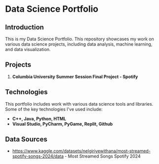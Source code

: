 # Data Science Portfolio
## Introduction
This is my Data Science Portfolio. This repository showcases my work on various data science projects, including data analysis, machine learning, and data visualization.

## Projects

 1. **Columbia University Summer Session Final Project - Spotify**

## Technologies
This portfolio includes work with various data science tools and libraries. Some of the key technologies I've used include:

 -  **C++, Java, Python, HTML**
 -  **Visual Studio, PyCharm, PyGame, Replit, Github**

## Data Sources

 - https://www.kaggle.com/datasets/nelgiriyewithana/most-streamed-spotify-songs-2024/data - Most Streamed Songs Spotify 2024
